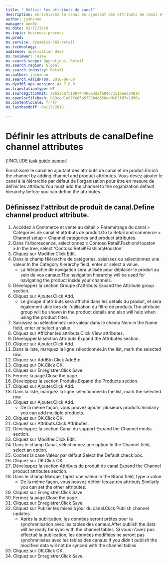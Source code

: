 ```yaml
--- 
title: " Définir les attributs de canal"
description: Enrichissez le canal en ajoutant des attributs de canal et de produit.
author: jashanno
manager: AnnBe
ms.date: 02/17/2016
ms.topic: business-process
ms.prod: 
ms.service: dynamics-365-retail
ms.technology: 
audience: Application User
ms.reviewer: josaw
ms.search.scope: Operations, Retail
ms.search.region: Global
ms.search.industry: Retail
ms.author: jashanno
ms.search.validFrom: 2016-06-30
ms.dyn365.ops.version: AX 7.0.0
ms.translationtype: HT
ms.sourcegitcommit: a8b5a5af5108744406a3d2fb84d7151baea2481b
ms.openlocfilehash: b83ced1e07fe05a5f5804d650addc83fd7a1956a
ms.contentlocale: fr-fr
ms.lasthandoff: 04/13/2018

---
```

# <a name="define-channel-attributes"></a><span data-ttu-id="ff244-103"> Définir les attributs de canal</span><span class="sxs-lookup"><span data-stu-id="ff244-103">Define channel attributes</span></span>

[!INCLUDE [task guide banner](../includes/task-guide-banner.md)]

<span data-ttu-id="ff244-104">Enrichissez le canal en ajoutant des attributs de canal et de produit.</span><span class="sxs-lookup"><span data-stu-id="ff244-104">Enrich the channel by adding channel and product attributes.</span></span> <span data-ttu-id="ff244-105">Vous devez ajouter le canal à la hiérarchie par défaut de l'organisation pour être en mesure de définir les attributs.</span><span class="sxs-lookup"><span data-stu-id="ff244-105">You must add the channel to the organization default hierarchy before you can define the attributes.</span></span>


## <a name="define-channel-product-attribute"></a><span data-ttu-id="ff244-106">Définissez l'attribut de produit de canal.</span><span class="sxs-lookup"><span data-stu-id="ff244-106">Define channel product attribute.</span></span>
1. <span data-ttu-id="ff244-107">Accédez à Commerce et vente au détail > Paramétrage du canal > Catégories de canal et attributs de produit.</span><span class="sxs-lookup"><span data-stu-id="ff244-107">Go to Retail and commerce > Channel setup > Channel categories and product attributes.</span></span>
2. <span data-ttu-id="ff244-108">Dans l'arborescence, sélectionnez « Contoso Retail\Fashion\Houston ».</span><span class="sxs-lookup"><span data-stu-id="ff244-108">In the tree, select 'Contoso Retail\Fashion\Houston'.</span></span>
3. <span data-ttu-id="ff244-109">Cliquez sur Modifier.</span><span class="sxs-lookup"><span data-stu-id="ff244-109">Click Edit.</span></span>
4. <span data-ttu-id="ff244-110">Dans le champ Hiérarchie de catégories, saisissez ou sélectionnez une valeur.</span><span class="sxs-lookup"><span data-stu-id="ff244-110">In the Category hierarchy field, enter or select a value.</span></span>
    * <span data-ttu-id="ff244-111">La hiérarchie de navigation sera utilisée pour déplacer le produit au sein de vos canaux.</span><span class="sxs-lookup"><span data-stu-id="ff244-111">The navigation hierarchy will be used for navigating the product inside your channels.</span></span>  
5. <span data-ttu-id="ff244-112">Développez la section Groupe d'attributs.</span><span class="sxs-lookup"><span data-stu-id="ff244-112">Expand the Attribute group section.</span></span>
6. <span data-ttu-id="ff244-113">Cliquez sur Ajouter.</span><span class="sxs-lookup"><span data-stu-id="ff244-113">Click Add.</span></span>
    * <span data-ttu-id="ff244-114">Le groupe d'attributs sera affiché dans les détails du produit, et sera également utile lors de l'utilisation du filtre de produits.</span><span class="sxs-lookup"><span data-stu-id="ff244-114">The attribute group will be shown in the product details and also will help when using the product filter.</span></span>  
7. <span data-ttu-id="ff244-115">Saisissez ou sélectionnez une valeur dans le champ Nom.</span><span class="sxs-lookup"><span data-stu-id="ff244-115">In the Name field, enter or select a value.</span></span>
8. <span data-ttu-id="ff244-116">Cliquez sur Afficher les attributs.</span><span class="sxs-lookup"><span data-stu-id="ff244-116">Click View attributes.</span></span>
9. <span data-ttu-id="ff244-117">Développer la section Attributs.</span><span class="sxs-lookup"><span data-stu-id="ff244-117">Expand the Attributes section.</span></span>
10. <span data-ttu-id="ff244-118">Cliquez sur Ajouter.</span><span class="sxs-lookup"><span data-stu-id="ff244-118">Click Add.</span></span>
11. <span data-ttu-id="ff244-119">Dans la liste, marquez la ligne sélectionnée.</span><span class="sxs-lookup"><span data-stu-id="ff244-119">In the list, mark the selected row.</span></span>
12. <span data-ttu-id="ff244-120">Cliquez sur AddBtn.</span><span class="sxs-lookup"><span data-stu-id="ff244-120">Click AddBtn.</span></span>
13. <span data-ttu-id="ff244-121">Cliquez sur OK.</span><span class="sxs-lookup"><span data-stu-id="ff244-121">Click OK.</span></span>
14. <span data-ttu-id="ff244-122">Cliquez sur Enregistrer.</span><span class="sxs-lookup"><span data-stu-id="ff244-122">Click Save.</span></span>
15. <span data-ttu-id="ff244-123">Fermez la page.</span><span class="sxs-lookup"><span data-stu-id="ff244-123">Close the page.</span></span>
16. <span data-ttu-id="ff244-124">Développez la section Produits.</span><span class="sxs-lookup"><span data-stu-id="ff244-124">Expand the Products section.</span></span>
17. <span data-ttu-id="ff244-125">Cliquez sur Ajouter.</span><span class="sxs-lookup"><span data-stu-id="ff244-125">Click Add.</span></span>
18. <span data-ttu-id="ff244-126">Dans la liste, marquez la ligne sélectionnée.</span><span class="sxs-lookup"><span data-stu-id="ff244-126">In the list, mark the selected row.</span></span>
19. <span data-ttu-id="ff244-127">Cliquez sur Ajouter.</span><span class="sxs-lookup"><span data-stu-id="ff244-127">Click Add.</span></span>
    * <span data-ttu-id="ff244-128">De la même façon, vous pouvez ajouter plusieurs produits.</span><span class="sxs-lookup"><span data-stu-id="ff244-128">Similarly you can add multiple products.</span></span>  
20. <span data-ttu-id="ff244-129">Cliquez sur OK.</span><span class="sxs-lookup"><span data-stu-id="ff244-129">Click OK.</span></span>
21. <span data-ttu-id="ff244-130">Cliquez sur Attributs.</span><span class="sxs-lookup"><span data-stu-id="ff244-130">Click Attributes.</span></span>
22. <span data-ttu-id="ff244-131">Développez la section Canal du support.</span><span class="sxs-lookup"><span data-stu-id="ff244-131">Expand the Channel media section.</span></span>
23. <span data-ttu-id="ff244-132">Cliquez sur Modifier.</span><span class="sxs-lookup"><span data-stu-id="ff244-132">Click Edit.</span></span>
24. <span data-ttu-id="ff244-133">Dans le champ Canal, sélectionnez une option.</span><span class="sxs-lookup"><span data-stu-id="ff244-133">In the Channel field, select an option.</span></span>
25. <span data-ttu-id="ff244-134">Cochez la case Valeur par défaut.</span><span class="sxs-lookup"><span data-stu-id="ff244-134">Select the Default check box.</span></span>
26. <span data-ttu-id="ff244-135">Cliquez sur OK.</span><span class="sxs-lookup"><span data-stu-id="ff244-135">Click OK.</span></span>
27. <span data-ttu-id="ff244-136">Développez la section Attributs de produit de canal.</span><span class="sxs-lookup"><span data-stu-id="ff244-136">Expand the Channel product attributes section.</span></span>
28. <span data-ttu-id="ff244-137">Dans le champ Marque, tapez une valeur.</span><span class="sxs-lookup"><span data-stu-id="ff244-137">In the Brand field, type a value.</span></span>
    * <span data-ttu-id="ff244-138">De la même façon, vous pouvez définir les autres attributs.</span><span class="sxs-lookup"><span data-stu-id="ff244-138">Similarly you can set the other attributes.</span></span>  
29. <span data-ttu-id="ff244-139">Cliquez sur Enregistrer.</span><span class="sxs-lookup"><span data-stu-id="ff244-139">Click Save.</span></span>
30. <span data-ttu-id="ff244-140">Fermez la page.</span><span class="sxs-lookup"><span data-stu-id="ff244-140">Close the page.</span></span>
31. <span data-ttu-id="ff244-141">Cliquez sur Enregistrer.</span><span class="sxs-lookup"><span data-stu-id="ff244-141">Click Save.</span></span>
32. <span data-ttu-id="ff244-142">Cliquez sur Publier les mises à jour du canal.</span><span class="sxs-lookup"><span data-stu-id="ff244-142">Click Publish channel updates.</span></span>
    * <span data-ttu-id="ff244-143">Après la publication, les données seront prêtes pour la synchronisation avec les tables des canaux.</span><span class="sxs-lookup"><span data-stu-id="ff244-143">After publish the data will be ready for sync with the channel tables.</span></span> <span data-ttu-id="ff244-144">Si vous n'avez pas effectué la publication, les données modifiées ne seront pas synchronisées avec les tables des canaux.</span><span class="sxs-lookup"><span data-stu-id="ff244-144">If you didn't publish the modified data will not be synced with the channel tables.</span></span>  
33. <span data-ttu-id="ff244-145">Cliquez sur OK.</span><span class="sxs-lookup"><span data-stu-id="ff244-145">Click OK.</span></span>
34. <span data-ttu-id="ff244-146">Cliquez sur Enregistrer.</span><span class="sxs-lookup"><span data-stu-id="ff244-146">Click Save.</span></span>


